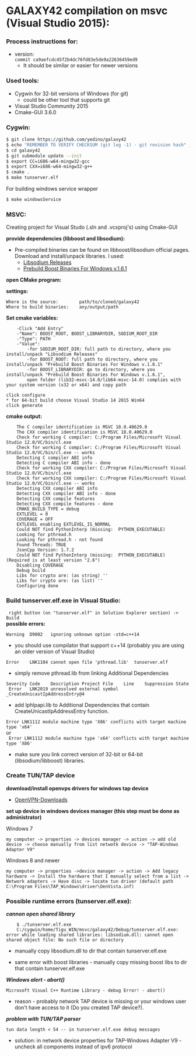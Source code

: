 # GALAXY42 compilation on msvc (Visual Studio 2015):

### Process instructions for:  

- version:  
	```commit ca9aefcdc45f2b4dc76fd83e5de9a22636459ed9```
	- It should be similar or easier for newer versions

### Used tools:
- Cygwin for 32-bit versions of Windows (for git)  
    - could be other tool that supports git
- Visual Studio Community 2015
- Cmake-GUI 3.6.0

### Cygwin:
```sh
$ git clone https://github.com/yedino/galaxy42
$ echo "REMEMBER TO VERIFY CHECKSUM (git log -1) - git revision hash" ; read _
$ cd galaxy42
$ git submodule update --init
$ export CC=i686-w64-mingw32-gcc
$ export CXX=i686-w64-mingw32-g++
$ cmake .
$ make tunserver.elf
```
For building windows service wrapper
```sh
$ make windowsService
```
### MSVC:
Creating project for Visual Studo (.sln and .vcxproj's) using Cmake-GUI

__provide dependencies (libboost and libsodium):__  
- Pre-compiled binaries can be found on libboost/libsodium official pages.  
Download and install/unpack libraries. I used:  
    - [Libsodium Releases](https://download.libsodium.org/libsodium/releases/)  
    - [Prebuild Boost Binaries For Windows v.1.6.1](https://sourceforge.net/projects/boost/files/boost-binaries/1.61.0/)

__open CMake program:__

__settings:__  
```
Where is the source: 		path/to/cloned/galaxy42  
Where to build binaries:	any/output/path

```
__Set cmake variables:__
```
	-Click "Add Entry"
	-"Name": BOOST_ROOT, BOOST_LIBRARYDIR, SODIUM_ROOT_DIR
	-"Type": PATH
	-"Value":
		-for SODIUM_ROOT_DIR: full path to directory, where you install/unpack "Libsodium Releases"
		-for BOOST_ROOT: full path to directory, where you install/unpack "Prebuild Boost Binaries For Windows v.1.6.1"
		-for BOOST_LIBRARYDIR: go to directory, where you install/unpack "Prebuild Boost Binaries For Windows v.1.6.1", 
		open folder (lib32-msvc-14.0/lib64-msvc-14.0) complies with your system version (x32 or x64) and copy path
```
```
click configure
* for 64-bit build choose Visual Studio 14 2015 Win64
click generate
```
__cmake output:__
```
	The C compiler identification is MSVC 18.0.40629.0
	The CXX compiler identification is MSVC 18.0.40629.0
	Check for working C compiler: C:/Program Files/Microsoft Visual Studio 12.0/VC/bin/cl.exe
	Check for working C compiler: C:/Program Files/Microsoft Visual Studio 12.0/VC/bin/cl.exe -- works
	Detecting C compiler ABI info
	Detecting C compiler ABI info - done
	Check for working CXX compiler: C:/Program Files/Microsoft Visual Studio 12.0/VC/bin/cl.exe
	Check for working CXX compiler: C:/Program Files/Microsoft Visual Studio 12.0/VC/bin/cl.exe -- works
	Detecting CXX compiler ABI info
	Detecting CXX compiler ABI info - done
	Detecting CXX compile features
	Detecting CXX compile features - done
	CMAKE_BUILD_TYPE = debug
	EXTLEVEL = 0
	COVERAGE = OFF
	EXTLEVEL enabling EXTLEVEL_IS_NORMAL
	Could NOT find PythonInterp (missing:  PYTHON_EXECUTABLE)
	Looking for pthread.h
	Looking for pthread.h - not found
	Found Threads: TRUE  
	JsonCpp Version: 1.7.2
	Could NOT find PythonInterp (missing:  PYTHON_EXECUTABLE) (Required is at least version "2.6")
	Disabling COVERAGE
	Debug build
	Libs for crypto are: (as string) ''
	Libs for crypto are: (as list) ''
	Configuring done
```

### Build tunserver.elf.exe in Visual Studio:
``` right button (on "tunserver.elf" in Solution Explorer section) -> Build```  
__possible errors:__  

```Warning	D9002	ignoring unknown option -std=c++14```
- you should use compilator that support c++14 (probably you are using an older version of Visual Studio)

```Error	LNK1104	cannot open file 'pthread.lib'	tunserver.elf```
- simply remove pthread.lib from linking Additional Dependencies  

```Severity	Code	Description	Project	File	Line	Suppression State```  
``` Error	LNK2019	unresolved external symbol _CreateUnicastIpAddressEntry@4```  
- add Iphlpapi.lib to Additional Dependencies that contain CreateUnicastIpAddressEntry function.

``` Error LNK1112 module machine type 'X86' conflicts with target machine type 'x64' ```  
or  
``` Error LNK1112 module machine type 'x64' conflicts with target machine type 'X86'```
- make sure you link correct version of 32-bit or 64-bit (libsodium/libboost) libraries.


### Create TUN/TAP device
__download/install openvps drivers for windows tap device__  
- [OpenVPN-Downloads](https://openvpn.net/index.php/open-source/downloads.html)  

__set up device in windows devices manager (this step must be done as administrator)__

Windows 7

```my computer -> properties -> devices manager -> action -> add old device -> choose manually from list netwotk device -> "TAP-Windows Adapter V9"```

Windows 8 and newer

```my computer -> properties ->device manager -> action -> Add legacy hardware -> Install the hardware that I manually select from a list -> Network adapters -> Have disc -> locate tun driver (default path C:\Program Files\TAP_Windows\driver\OenVista.inf)```



### Possible runtime errors (tunserver.elf.exe):  
***cannon open shared library***
```
	$ ./tunserver.elf.exe
	C:/cygwin/home/Tigu_WIN/msvc/galaxy42/Debug/tunserver.elf.exe: error while loading shared libraries: libsodium.dll: cannot open shared object file: No such file or directory
```
- manually copy libsodium.dll to dir that contain tunserver.elf.exe

- same error with boost libraries - manually copy missing boost libs to dir that contain tunserver.elf.exe

***Windows alert - abort()***  

```Microsoft Visual C++ Runtime Library - debug Error! - abort()```
- reason - probably network TAP device is missing or your windows user don't have access to it (Do you created TAP device?).

***problem with TUN/TAP parser***  

```tun data length < 54 -- in tunserver.elf.exe debug messages```
- solution: in network device properties for TAP-Windows Adapter V9 - uncheck all components instead of ipv6 protocol
